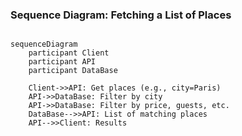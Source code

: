 ### Sequence Diagram: Fetching a List of Places

```mermaid

sequenceDiagram
    participant Client
    participant API
    participant DataBase

    Client->>API: Get places (e.g., city=Paris)
    API->>DataBase: Filter by city
    API->>DataBase: Filter by price, guests, etc.
    DataBase-->>API: List of matching places
    API-->>Client: Results

